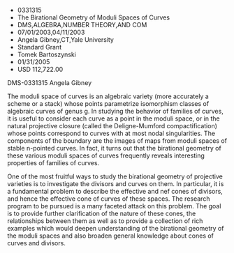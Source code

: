 
* 0331315
* The Birational Geometry of Moduli Spaces of Curves
* DMS,ALGEBRA,NUMBER THEORY,AND COM
* 07/01/2003,04/11/2003
* Angela Gibney,CT,Yale University
* Standard Grant
* Tomek Bartoszynski
* 01/31/2005
* USD 112,722.00

DMS-0331315 Angela Gibney

The moduli space of curves is an algebraic variety (more accurately a scheme or
a stack) whose points parametrize isomorphism classes of algebraic curves of
genus g. In studying the behavior of families of curves, it is useful to
consider each curve as a point in the moduli space, or in the natural projective
closure (called the Deligne-Mumford compactification) whose points correspond to
curves with at most nodal singularities. The components of the boundary are the
images of maps from moduli spaces of stable n-pointed curves. In fact, it turns
out that the birational geometry of these various moduli spaces of curves
frequently reveals interesting properties of families of curves.

One of the most fruitful ways to study the birational geometry of projective
varieties is to investigate the divisors and curves on them. In particular, it
is a fundamental problem to describe the effective and nef cones of divisors,
and hence the effective cone of curves of these spaces. The research program to
be pursued is a many faceted attack on this problem. The goal is to provide
further clarification of the nature of these cones, the relationships between
them as well as to provide a collection of rich examples which would deepen
understanding of the birational geometry of the moduli spaces and also broaden
general knowledge about cones of curves and divisors.
